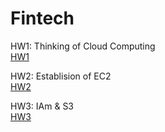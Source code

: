 # Fintech
HW1: Thinking of Cloud Computing  
[HW1](https://github.com/andy030b/Fintech/tree/main/HW1)  
  
HW2: Establision of EC2  
[HW2](https://github.com/andy030b/Fintech/tree/main/HW2)

HW3: IAm & S3  
[HW3](https://github.com/andy030b/Fintech/tree/main/HW3)

